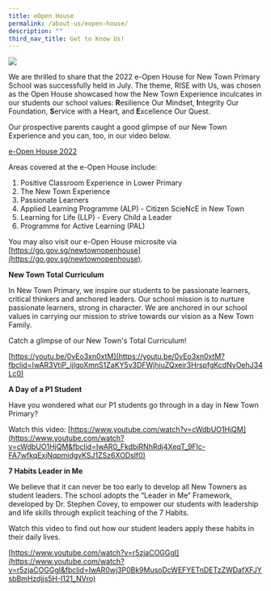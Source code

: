 ```yaml
---
title: eOpen House
permalink: /about-us/eopen-house/
description: ""
third_nav_title: Get to Know Us!
---
```

![](https://lh6.googleusercontent.com/7ZHmYNyTy1NrTOKwWv2v7HyDEp6ECeyV6iFcovgb_Dtl2Od0c23XaT0pzV-Cgx1jM0zRM5MsNB2mxDIYnF8ZUQ20ZF37jw6c0AKXmYGFDQrgpDZ5qhzdL5RvlGiod4sTFLK2ZOjnGbFN7Zy2KDhpLCuMHditMPR7St7SPJqNBNKnq1iHg-seh8PvbXs3zA)

We are thrilled to share that the 2022 e-Open House for New Town Primary School was successfully held in July. The theme, RISE with Us, was chosen as the Open House showcased how the New Town Experience inculcates in our students our school values: **R**esilience Our Mindset, **I**ntegrity Our Foundation, **S**ervice with a Heart, and **E**xcellence Our Quest.

Our prospective parents caught a good glimpse of our New Town Experience and you can, too, in our video below.

[e-Open House 2022](https://youtu.be/TeFgkG_aK6g)

Areas covered at the e-Open House include:

1.  Positive Classroom Experience in Lower Primary
2.  The New Town Experience
3.  Passionate Learners
4.  Applied Learning Programme (ALP) - Citizen ScieNcE in New Town
5.  Learning for Life (LLP) - Every Child a Leader
6.  Programme for Active Learning (PAL)

You may also visit our e-Open House microsite via [https://go.gov.sg/newtownopenhouse](https://go.gov.sg/newtownopenhouse).

**New Town Total Curriculum**

In New Town Primary, we inspire our students to be passionate learners, critical thinkers and anchored leaders. Our school mission is to nurture passionate learners, strong in character. We are anchored in our school values in carrying our mission to strive towards our vision as a New Town Family.

Catch a glimpse of our New Town's Total Curriculum!

[https://youtu.be/0vEo3xn0xtM](https://youtu.be/0vEo3xn0xtM?fbclid=IwAR3VtiP_ijIgoXmnS1ZaKY5v3DFWjhiuZQxeir3HrspfgKcdNyOehJ34Lc0)

  
  

**A Day of a P1 Student**

Have you wondered what our P1 students go through in a day in New Town Primary?

Watch this video: [https://www.youtube.com/watch?v=cWdbUO1HjQM](https://www.youtube.com/watch?v=cWdbUO1HjQM&fbclid=IwAR0_FkdbiRNhRdj4XeqT_9FIc-FA7wfkqExjNqpmidgvKSJ1ZSz6XODslf0)

  
  

**7 Habits Leader in Me**

We believe that it can never be too early to develop all New Towners as student leaders. The school adopts the “Leader in Me” Framework, developed by Dr. Stephen Covey, to empower our students with leadership and life skills through explicit teaching of the 7 Habits.

Watch this video to find out how our student leaders apply these habits in their daily lives.

[https://www.youtube.com/watch?v=r5zjaCOGGgI](https://www.youtube.com/watch?v=r5zjaCOGGgI&fbclid=IwAR0wj3P0Bk9MusoDcWEFYETnDETzZWDafXFJYsbBmHzdjjs5H-I121_NVro)